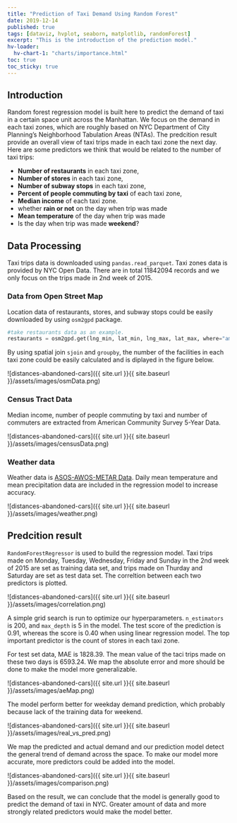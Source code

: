 ```yaml
---
title: "Prediction of Taxi Demand Using Random Forest"
date: 2019-12-14
published: true
tags: [dataviz, hvplot, seaborn, matplotlib, randomForest]
excerpt: "This is the introduction of the prediction model."
hv-loader:
  hv-chart-1: "charts/importance.html"
toc: true
toc_sticky: true
---
```


## Introduction

Random forest regression model is built here to predict the demand of taxi in a certain space unit across the Manhattan. We focus on the demand in each taxi zones, which are roughly based on NYC Department of City Planning’s Neighborhood Tabulation Areas (NTAs). The predcition result provide an overall view of taxi trips made in each taxi zone the next day. Here are some predictors we think that would be related to the number of taxi trips:
- **Number of restaurants** in each taxi zone,
- **Number of stores** in each taxi zone,
- **Number of subway stops** in each taxi zone,
- **Percent of people commuting by taxi** of each taxi zone,
- **Median income** of each taxi zone.
- whether **rain or not** on the day when trip was made
- **Mean temperature** of the day when trip was made
- Is the day when trip was made **weekend**?



## Data Processing

Taxi trips data is downloaded using `pandas.read_parquet`. Taxi zones data is provided by NYC Open Data. There are in total 11842094 records and we only focus on the trips made in 2nd week of 2015.


### Data from Open Street Map

Location data of restaurants, stores, and subway stops could be easily downloaded by using `osm2gpd` package.

```python
#take restaurants data as an example.
restaurants = osm2gpd.get(lng_min, lat_min, lng_max, lat_max, where="amenity=restaurant")
```

By using spatial join `sjoin` and `groupby`, the number of the facilities in each taxi zone could be easily calculated and is diplayed in the figure below. 

![distances-abandoned-cars]({{ site.url }}{{ site.baseurl }}/assets/images/osmData.png)


### Census Tract Data

Median income, number of people commuting by taxi and number of commuters are extracted from American Community Survey 5-Year Data.  

![distances-abandoned-cars]({{ site.url }}{{ site.baseurl }}/assets/images/censusData.png)


### Weather data

Weather data is [ASOS-AWOS-METAR Data](https://mesonet.agron.iastate.edu/request/download.phtml). Daily mean temperature and mean precipitation data are included in the regression model to increase accuracy. 

![distances-abandoned-cars]({{ site.url }}{{ site.baseurl }}/assets/images/weather.png)



## Predcition result

`RandomForestRegressor` is used to build the regression model. Taxi trips made on Monday, Tuesday, Wednesday, Friday and Sunday in the 2nd week of 2015 are set as training data set, and trips made on Thurday and Saturday are set as test data set. The correltion between each two predictors is plotted. 

![distances-abandoned-cars]({{ site.url }}{{ site.baseurl }}/assets/images/correlation.png)

A simple grid search is run to optimize our hyperparameters. `n_estimators` is 200, and `max_depth` is 5 in the model. The test score of the prediction is 0.91, whereas the score is 0.40 when using linear regression model. The top important predictor is the count of stores in each taxi zone. 

<div id="hv-chart-1"></div>

For test set data, MAE is 1828.39. The mean value of the taci trips made on these two days is 6593.24. We map the absolute error and more should be done to make the model more generalizable.

![distances-abandoned-cars]({{ site.url }}{{ site.baseurl }}/assets/images/aeMap.png)

The model perform better for weekday demand prediction, which probably because lack of the training data for weekend.

![distances-abandoned-cars]({{ site.url }}{{ site.baseurl }}/assets/images/real_vs_pred.png)

We map the predicted and actual demand and our prediction model detect the general trend of demand across the space. To make our model more accurate, more predictors could be added into the model.

![distances-abandoned-cars]({{ site.url }}{{ site.baseurl }}/assets/images/comparison.png)

Based on the result, we can conclude that the model is generally good to predict the demand of taxi in NYC. Greater amount of data and more strongly related predictors would make the model better.



